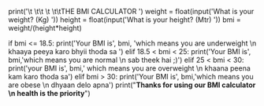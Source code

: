 print('\t \t\t \t \t\tTHE BMI CALCULATOR ')
weight = float(input('What is your weight? (Kg) '))
height = float(input('What is your height? (Mtr) '))
bmi = weight/(height*height)

if bmi <= 18.5:
    print('Your BMI is', bmi, 'which means you are underweight \n khaaya peeya karo bhyii thoda sa ')
elif 18.5 < bmi < 25:
    print('Your BMI is', bmi,'which means you are normal \n sab theek hai ;)')
elif 25 < bmi < 30:
    print('your BMI is', bmi,' which means you are overweight \n khaana peena kam karo thoda sa')
elif bmi > 30:
    print('Your BMI is', bmi,'which means you are obese \n dhyaan delo apna')
    print("**Thanks for using our BMI calculator \n health is the priority**")       
